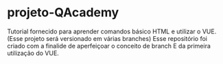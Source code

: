 # projeto-QAcademy
Tutorial fornecido para aprender comandos básico HTML e utilizar o VUE. (Esse projeto será versionado em várias branches)
Esse repositório foi criado com a finalide de aperfeiçoar o conceito de branch E da primeira utilização do VUE.
